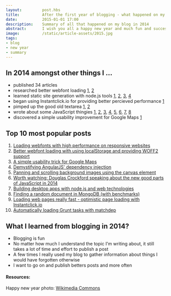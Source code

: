 ```yaml
---
layout:         post.hbs
title:          After the first year of blogging - what happened on my blog in 2014?
date:           2015-01-01 17:00
description:    Summary of all that happened on my blog in 2014
abstract:       I wish you all a happy new year and much fun and success for 2015! Let's have a quick review of the past 365 days.
image:          /static/article-assets/2015.jpg
tags:
- blog
- new year
- summary
---
```


## In 2014 amongst other things I ...
* published 34 articles
* researched better webfont loading
  [1](/blog/loading-webfonts-with-high-performance.html),
  [2](/blog/better-webfont-loading-with-localstorage-and-woff2.html)
* learned static site generation with node.js tools
  [1](/blog/static-site-generation-boilerplate.html),
  [2](/blog/why-i-chose-a-statically-generated-website.html),
  [3](/blog/serve-a-practical-command-line-webserver.html),
  [4](/blog/hosting-static-web-pages-and-assets-with-google-drive.html)
* began using Instantclick.io for providing better percieved performance
  [1](/blog/optimistic-page-loading-with-instantclick-io.html)
* pimped up the good old textarea
  [1](/blog/adding-tab-support-to-textareas.html),
  [2](/blog/automatically-adapting-the-height-textarea.html)
* wrote about some JavaScript thingies
  [1](/blog/a-simple-pubsub-module-in-javascript.html),
  [2](/blog/fat-arrows-for-javascript.html),
  [3](/blog/error-handling-in-javascript.html),
  [4](/blog/demistifying-angularjs-dependency-injection.html),
  [5](/blog/defining-properties-in-javascript.html),
  [6](/blog/finally-always-wins-unless-you-crash-your-computer-meanwhile.html),
  [7](/blog/one-more-reason-to-check-for-strict-equality-in-javascript.html),
  [8](/blog/generating-sound-effects-with-client-side-javascript.html)
* discovered a simple usability improvement for Google Maps [1](/blog/simple-usability-trick-for-google-maps.html)


## Top 10 most popular posts
1. [Loading webfonts with high performance on responsive websites](/blog/loading-webfonts-with-high-performance.html)
1. [Better webfont loading with using localStorage and providing WOFF2 support](/blog/better-webfont-loading-with-localstorage-and-woff2.html)
1. [A simple usability trick for Google Maps](/blog/simple-usability-trick-for-google-maps.html)
1. [Demystifying AngularJS' dependency injection](/blog/demistifying-angularjs-dependency-injection.html)
1. [Panning and scrolling background images using the canvas element](/blog/panning-and-scrolling-background-images-using-the-canvas-element.html)
1. [Worth watching: Douglas Crockford speaking about the new good parts of JavaScript in 2014](/blog/video-douglas-crockford-about-the-new-good-parts.html)
1. [Building desktop apps with node.js and web technologies](/blog/building-desktop-apps-with-node-js-and-web-technologies.html)
1. [Finding a random document in MongoDB (with benchmarks)](/blog/finding-a-random-document-in-mongodb.html)
1. [Loading web pages really fast - optimistic page loading with Instantclick.io](/blog/optimistic-page-loading-with-instantclick-io.html)
1. [Automatically loading Grunt tasks with matchdep](/blog/automatically-loading-grunt-tasks-with-matchdep.html)


## What I learned from blogging in 2014?
* Blogging is fun
* No matter how much I understand the topic I'm writing about, it still takes a lot of time and effort to publish a post
* A few times I really used my blog to gather information about things I would have forgotten otherwise
* I want to go on and publish betters posts and more often


#### Resources:
Happy new year photo: [Wikimedia Commons](http://commons.wikimedia.org/wiki/Category:2015#mediaviewer/File:Happy_New_Year_2015.png)